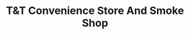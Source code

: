 ---
title: "T&T Convenience Store And Smoke Shop"
url: /wichita/tandt-convenience-store-and-smoke-shop/
shop: tobacco
---